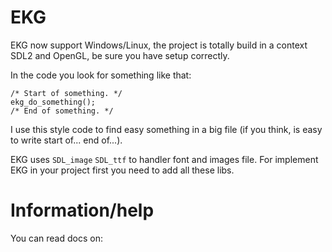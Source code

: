 # EKG
EKG now support Windows/Linux, the project is totally build in a context SDL2 and OpenGL, be sure you have setup correctly.

In the code you look for something like that:
```
/* Start of something. */
ekg_do_something();
/* End of something. */
```
I use this style code to find easy something in a big file (if you think, is easy to write start of... end of...).

EKG uses `SDL_image` `SDL_ttf` to handler font and images file.
For implement EKG in your project first you need to add all these libs.

# Information/help
You can read docs on:
